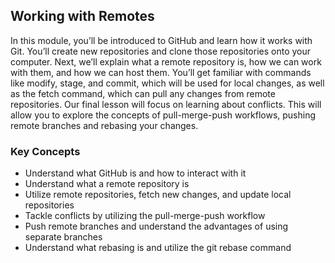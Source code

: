 ## Working with Remotes

In this module, you’ll be introduced to GitHub and learn how it works with Git. You’ll create new repositories and clone those repositories onto your computer. Next, we’ll explain what a remote repository is, how we can work with them, and how we can host them. You’ll get familiar with commands like modify, stage, and commit, which will be used for local changes, as well as the fetch command, which can pull any changes from remote repositories. Our final lesson will focus on learning about conflicts. This will allow you to explore the concepts of pull-merge-push workflows, pushing remote branches and rebasing your changes.

### Key Concepts

* Understand what GitHub is and how to interact with it
* Understand what a remote repository is
* Utilize remote repositories, fetch new changes, and update local repositories
* Tackle conflicts by utilizing the pull-merge-push workflow
* Push remote branches and understand the advantages of using separate branches
* Understand what rebasing is and utilize the git rebase command
